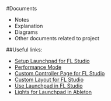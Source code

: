 #Documents

- Notes
- Explanation
- Diagrams
- Other documents related to project

##Useful links:

- [Setup Launchpad for FL Studio](https://support.novationmusic.com/hc/en-gb/articles/206862339-How-do-I-set-up-my-Launchpad-S-or-original-Launchpad-with-FL-Studio-)
- [Performance Mode](https://www.image-line.com/support/FLHelp/html/playlist_performance.htm)
- [Custom Controller Page for FL Studio](https://freaksolid.wordpress.com/2013/05/09/creating-a-custom-launchpad-controller-page-for-fl-studio-11/)
- [Custom Layout for FL Studio](http://forum.image-line.com/viewtopic.php?f=1914&t=92193)
- [Use Launchpad in FL Studio](http://forum.image-line.com/viewtopic.php?f=1914&t=87521)
- [Lights for Launchpad in Ableton](https://www.youtube.com/watch?v=W7PHDTRhUQk)
